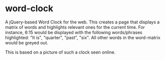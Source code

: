 word-clock
==========

A jQuery-based Word Clock for the web.  This creates a page that displays a matrix of 
words and highlights relevant ones for the current time.  For instance, 6:15 would 
be displayed with the following words/phrases highlighted: "It is", "quarter", 
"past", "six". All other words in the word-matrix would be greyed out.

This is based on a picture of such a clock seen online.

